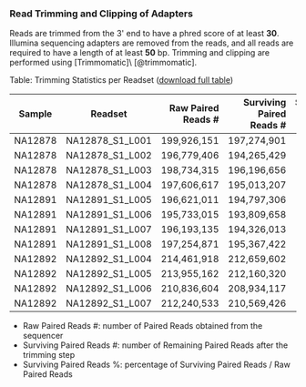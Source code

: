 ### Read Trimming and Clipping of Adapters

Reads are trimmed from the 3' end to have a phred score of at least **30**. Illumina sequencing adapters are removed from the reads, and all reads are required to have a length of at least **50** bp. Trimming and clipping are performed using [Trimmomatic]\ [@trimmomatic].

Table: Trimming Statistics per Readset ([download full table](trimReadsetTable.tsv))

Sample|Readset|Raw Paired Reads #|Surviving Paired Reads #|Surviving Paired Reads %
-----|-----|-----:|-----:|-----:
NA12878|NA12878_S1_L001|199,926,151|197,274,901|98.7
NA12878|NA12878_S1_L002|196,779,406|194,265,429|98.7
NA12878|NA12878_S1_L003|198,734,315|196,196,656|98.7
NA12878|NA12878_S1_L004|197,606,617|195,013,207|98.7
NA12891|NA12891_S1_L005|196,621,011|194,797,306|99.1
NA12891|NA12891_S1_L006|195,733,015|193,809,658|99.0
NA12891|NA12891_S1_L007|196,193,135|194,326,013|99.0
NA12891|NA12891_S1_L008|197,254,871|195,367,422|99.0
NA12892|NA12892_S1_L004|214,461,918|212,659,602|99.2
NA12892|NA12892_S1_L005|213,955,162|212,160,320|99.2
NA12892|NA12892_S1_L006|210,836,604|208,934,117|99.1
NA12892|NA12892_S1_L007|212,240,533|210,569,426|99.2

* Raw Paired Reads #: number of Paired Reads obtained from the sequencer
* Surviving Paired Reads #: number of Remaining Paired Reads after the trimming step
* Surviving Paired Reads %: percentage of Surviving Paired Reads / Raw Paired Reads
